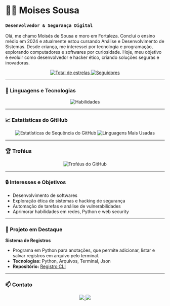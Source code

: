 # 🕵️‍♂️ Moises Sousa
### **`Desenvolvedor & Segurança Digital`**

Olá, me chamo Moisés de Sousa e moro em Fortaleza. Concluí o ensino médio em 2024 e atualmente estou cursando Análise e Desenvolvimento de Sistemas. Desde criança, me interessei por tecnologia e programação, explorando computadores e softwares por curiosidade. Hoje, meu objetivo é evoluir como desenvolvedor e hacker ético, criando soluções seguras e inovadoras.

<p align="center">
  <a href="https://github.com/Moises-Sousa0?tab=repositories&sort=stargazers">
    <img
      alt="Total de estrelas"
      src="https://custom-icon-badges.demolab.com/github/stars/MoisesSousa?color=55960c&style=for-the-badge&labelColor=488207&logo=star&label=Estrelas"
    />
  </a>
  <a href="https://github.com/Moises-Sousa0?tab=followers">
    <img
      alt="Seguidores"
      src="https://custom-icon-badges.demolab.com/github/followers/MoisesSousa?color=236ad3&labelColor=1155ba&style=for-the-badge&logo=github&label=Seguidores&logoColor=white"
    />
  </a>
</p>

---

### 🤖 Linguagens e Tecnologias

<p align="center">
  <img
    src="https://skillicons.dev/icons?i=python,css,html,c,vscode,git,github"
    alt="Habilidades"
  />
</p>

---

### 📈 Estatísticas do GitHub

<p align="center">
  <img 
    src="https://github-readme-streak-stats.herokuapp.com/?user=Moises-Sousa0&theme=tokyonight&hide_border=true&border_radius=5"
    alt="Estatísticas de Sequência do GitHub"
  />
  <img 
    src="https://github-readme-stats.vercel.app/api/top-langs/?username=Moises-Sousa0&theme=tokyonight&layout=compact&custom_title=Tecnologias&langs_count=6"
    alt="Linguagens Mais Usadas"
  />
</p>

---

### 🏆 Troféus

<p align="center">
  <img
    src="https://github-profile-trophy.vercel.app/?username=Moises-Sousa0&theme=tokyonight"
    alt="Troféus do GitHub"
  />
</p>

---

### 🔒 Interesses e Objetivos

* Desenvolvimento de softwares
* Exploração ética de sistemas e hacking de segurança
* Automação de tarefas e análise de vulnerabilidades
* Aprimorar habilidades em redes, Python e web security

---

### 📂 Projeto em Destaque

**Sistema de Registros**
* Programa em Python para anotações, que permite adicionar, listar e salvar registros em arquivo pelo terminal.
* **Tecnologias:** Python, Arquivos, Terminal, Json
* **Repositório:** [Registro CLI](https://github.com/MoisesSousa/registro-cli)

---

### 📫 Contato

<p align="center">
  <a href="https://www.linkedin.com/in/mois%C3%A9s-sousa-20132a267/">
    <img
      src="https://img.shields.io/badge/-LinkedIn-blue?style=for-the-badge&logo=linkedin&logoColor=white"
    />
  </a>
  <a href="mailto:moisessousanow@gmail.com">
    <img
      src="https://img.shields.io/badge/-Email-red?style=for-the-badge&logo=gmail&logoColor=white"
    />
  </a>
</p>
